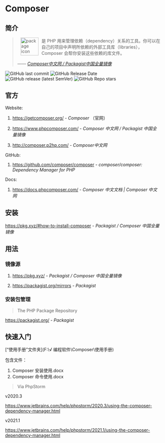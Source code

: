 # Composer

## 简介

> <img src="https://camo.githubusercontent.com/9f549df9473b6abc13a0a81d0a91ae56a8d85d641ab271c25b21af450d058e44/68747470733a2f2f676574636f6d706f7365722e6f72672f696d672f6c6f676f2d636f6d706f7365722d7472616e73706172656e742e706e67" alt="package icon" loading="lazy" decoding="async" align="left" width="58" hspace="10" vspace="0" /> 是 PHP 用来管理依赖（dependency）关系的工具。你可以在自己的项目中声明所依赖的外部工具库（libraries），Composer 会帮你安装这些依赖的库文件。
>
> <cite>—— [Composer中文网 / Packagist中国全量镜像](https://www.phpcomposer.com/)</cite>


![GitHub last commit](https://badgen.net/github/last-commit/composer/composer?icon=github&color=blue)
![GitHub Release Date](https://img.shields.io/github/release-date/composer/composer?logo=github)
![GitHub release (latest SemVer)](https://img.shields.io/github/v/release/composer/composer?logo=github)
![GitHub Repo stars](https://img.shields.io/github/stars/composer?style=social)

## 官方

Website: 

1. https://getcomposer.org/ - *Composer* （官网）

2. https://www.phpcomposer.com/ - *Composer 中文网 / Packagist 中国全量镜像*

3. http://composer.p2hp.com/ - *Composer中文网*

GitHub: 

1. https://github.com/composer/composer - *composer/composer: Dependency Manager for PHP*

Docs: 

1. https://docs.phpcomposer.com/ - *Composer 中文文档 | Composer 中文网*

## 安装

https://pkg.xyz/#how-to-install-composer - *Packagist / Composer 中国全量镜像*

## 用法

### 镜像源

1. https://pkg.xyz/ - *Packagist / Composer 中国全量镜像*

2. https://packagist.org/mirrors - *Packagist*

### 安装包管理

> The PHP Package Repository

https://packagist.org/ - *Packagist*

## 快速入门

[“使用手册”文件夹](F:\√ 编程软件\Composer\使用手册)

包含文件：

1. Composer 安装使用.docx
2. Composer 命令使用.docx

> Via PhpStorm

v2020.3

https://www.jetbrains.com/help/phpstorm/2020.3/using-the-composer-dependency-manager.html

v2021.1

https://www.jetbrains.com/help/phpstorm/2021.1/using-the-composer-dependency-manager.html
